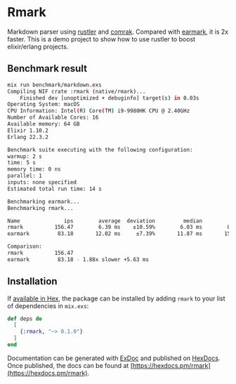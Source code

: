 # Rmark

Markdown parser using [rustler](https://github.com/rusterlium/rustler) and [comrak](https://github.com/kivikakk/comrak). Compared with [earmark](https://github.com/pragdave/earmark), it is 2x faster. This is a demo project to show how to use rustler to boost elixir/erlang projects.

## Benchmark result

```bash
mix run benchmark/markdown.exs
Compiling NIF crate :rmark (native/rmark)...
    Finished dev [unoptimized + debuginfo] target(s) in 0.03s
Operating System: macOS
CPU Information: Intel(R) Core(TM) i9-9980HK CPU @ 2.40GHz
Number of Available Cores: 16
Available memory: 64 GB
Elixir 1.10.2
Erlang 22.3.2

Benchmark suite executing with the following configuration:
warmup: 2 s
time: 5 s
memory time: 0 ns
parallel: 1
inputs: none specified
Estimated total run time: 14 s

Benchmarking earmark...
Benchmarking rmark...

Name              ips        average  deviation         median         99th %
rmark          156.47        6.39 ms    ±10.59%        6.03 ms        8.77 ms
earmark         83.18       12.02 ms     ±7.39%       11.87 ms       15.16 ms

Comparison:
rmark          156.47
earmark         83.18 - 1.88x slower +5.63 ms
```

## Installation

If [available in Hex](https://hex.pm/docs/publish), the package can be installed
by adding `rmark` to your list of dependencies in `mix.exs`:

```elixir
def deps do
  [
    {:rmark, "~> 0.1.0"}
  ]
end
```

Documentation can be generated with [ExDoc](https://github.com/elixir-lang/ex_doc)
and published on [HexDocs](https://hexdocs.pm). Once published, the docs can
be found at [https://hexdocs.pm/rmark](https://hexdocs.pm/rmark).
